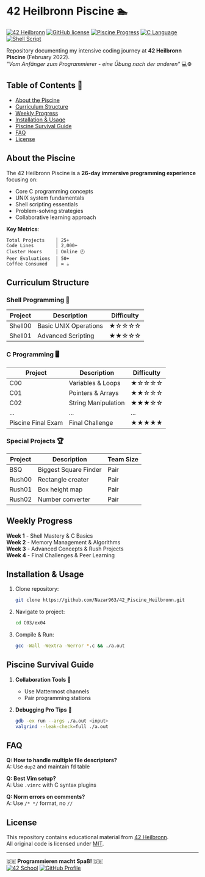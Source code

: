 # 42 Heilbronn Piscine 🏊

[![42 Heilbronn](https://img.shields.io/badge/42-Heilbronn-blue)](https://www.42heilbronn.de/)
[![GitHub license](https://img.shields.io/github/license/Nazar963/42_Piscine_Heilbronn)](https://github.com/Nazar963/42_Piscine_Heilbronn/blob/master/LICENSE)
[![Piscine Progress](https://img.shields.io/badge/Progress-56%25-brightgreen)](https://github.com/Nazar963/42_Piscine_Heilbronn)
[![C Language](https://img.shields.io/badge/Language-C-00599C)](https://en.wikipedia.org/wiki/C_(programming_language))
[![Shell Script](https://img.shields.io/badge/Shell-Bash-4EAA25)](https://www.gnu.org/software/bash/)

Repository documenting my intensive coding journey at **42 Heilbronn Piscine** (February 2022).  
_"Vom Anfänger zum Programmierer - eine Übung nach der anderen"_ 💻⚙️

## Table of Contents 📖
- [About the Piscine](#about-the-piscine)
- [Curriculum Structure](#curriculum-structure)
- [Weekly Progress](#weekly-progress)
- [Installation & Usage](#installation--usage)
- [Piscine Survival Guide](#piscine-survival-guide)
- [FAQ](#faq)
- [License](#license)

## About the Piscine
The 42 Heilbronn Piscine is a **26-day immersive programming experience** focusing on:
- Core C programming concepts
- UNIX system fundamentals
- Shell scripting essentials
- Problem-solving strategies
- Collaborative learning approach

**Key Metrics**:
```text
Total Projects    │ 25+
Code Lines        │ 2,000+ 
Cluster Hours     │ Online 🕗
Peer Evaluations  │ 50+
Coffee Consumed   │ ∞ ☕
```

## Curriculum Structure

### Shell Programming 🐚
| Project   | Description                  | Difficulty |
|-----------|------------------------------|------------|
| Shell00   | Basic UNIX Operations        | ★☆☆☆☆     |
| Shell01   | Advanced Scripting           | ★★☆☆☆     |

### C Programming 🖥️
| Project   | Description                  | Difficulty |
|-----------|------------------------------|------------|
| C00       | Variables & Loops            | ★☆☆☆☆     |
| C01       | Pointers & Arrays            | ★★☆☆☆     |
| C02       | String Manipulation          | ★★★☆☆     |
| ...       | ...                          | ...       |
| Piscine Final Exam    | Final Challenge              | ★★★★★     |

### Special Projects 🏆
| Project   | Description                  | Team Size |
|-----------|------------------------------|-----------|
| BSQ       | Biggest Square Finder        | Pair      |
| Rush00  | Rectangle creater | Pair |
| Rush01  | Box height map | Pair |
| Rush02  | Number converter | Pair |

## Weekly Progress
**Week 1** - Shell Mastery & C Basics  
**Week 2** - Memory Management & Algorithms  
**Week 3** - Advanced Concepts & Rush Projects  
**Week 4** - Final Challenges & Peer Learning  

## Installation & Usage
1. Clone repository:
   ```bash
   git clone https://github.com/Nazar963/42_Piscine_Heilbronn.git
   ```
2. Navigate to project:
   ```bash
   cd C03/ex04
   ```
3. Compile & Run:
   ```bash
   gcc -Wall -Wextra -Werror *.c && ./a.out
   ```

## Piscine Survival Guide
1. **Collaboration Tools** 👥
   - Use Mattermost channels
   - Pair programming stations

2. **Debugging Pro Tips** 🐞
   ```bash
   gdb -ex run --args ./a.out <input>
   valgrind --leak-check=full ./a.out
   ```

## FAQ
**Q: How to handle multiple file descriptors?**  
A: Use `dup2` and maintain fd table

**Q: Best Vim setup?**  
A: Use `.vimrc` with C syntax plugins

**Q: Norm errors on comments?**  
A: Use `/* */` format, no `//`

## License
This repository contains educational material from [42 Heilbronn](https://www.42heilbronn.de/).  
All original code is licensed under [MIT](LICENSE).

---

🇩🇪 **Programmieren macht Spaß!** 🇩🇪  
[![42 School](https://img.shields.io/badge/42-profile-blue)](https://profile-v3.intra.42.fr/users/naal-jen)
[![GitHub Profile](https://img.shields.io/badge/GitHub-Nazar963-lightgrey)](https://github.com/Nazar963)
